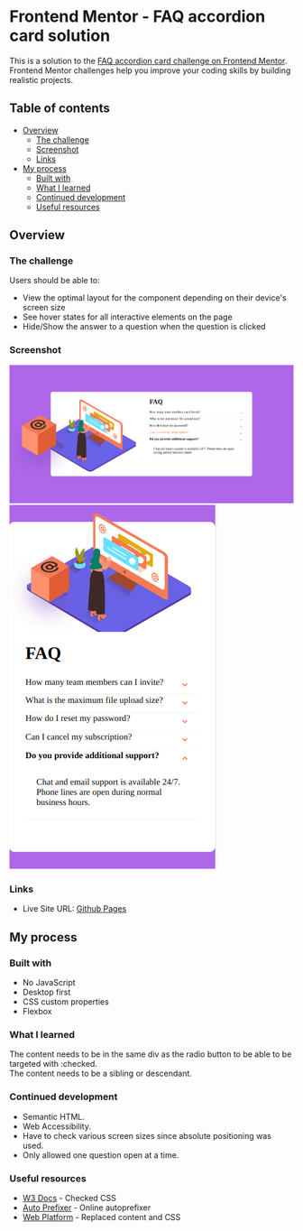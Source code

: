 # Frontend Mentor - FAQ accordion card solution

This is a solution to the [FAQ accordion card challenge on Frontend Mentor](https://www.frontendmentor.io/challenges/faq-accordion-card-XlyjD0Oam). Frontend Mentor challenges help you improve your coding skills by building realistic projects.

## Table of contents

- [Overview](#overview)
  - [The challenge](#the-challenge)
  - [Screenshot](#screenshot)
  - [Links](#links)
- [My process](#my-process)
  - [Built with](#built-with)
  - [What I learned](#what-i-learned)
  - [Continued development](#continued-development)
  - [Useful resources](#useful-resources)

## Overview

### The challenge

Users should be able to:

- View the optimal layout for the component depending on their device's screen size
- See hover states for all interactive elements on the page
- Hide/Show the answer to a question when the question is clicked

### Screenshot

![](faq-desktop-screenshot.png)
![](faq-mobile-screenshot.png)

### Links

- Live Site URL: [Github Pages](https://jdegand.github.io/faq-accordion-card/)

## My process

### Built with

- No JavaScript
- Desktop first
- CSS custom properties
- Flexbox

### What I learned

The content needs to be in the same div as the radio button to be able to be targeted with :checked.  
The content needs to be a sibling or descendant.  

### Continued development

- Semantic HTML.
- Web Accessibility.
- Have to check various screen sizes since absolute positioning was used.
- Only allowed one question open at a time.

### Useful resources

- [W3 Docs](https://www.w3docs.com/snippets/css/how-to-style-the-selected-label-of-a-radio-button.html) - Checked CSS
- [Auto Prefixer](https://autoprefixer.github.io/) - Online autoprefixer
- [Web Platform](https://webplatform.news/issues/2020-08-26) - Replaced content and CSS
